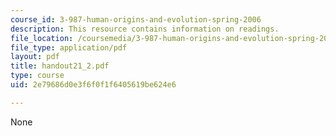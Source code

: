 ```yaml
---
course_id: 3-987-human-origins-and-evolution-spring-2006
description: This resource contains information on readings.
file_location: /coursemedia/3-987-human-origins-and-evolution-spring-2006/2e79686d0e3f6f0f1f6405619be624e6_handout21_2.pdf
file_type: application/pdf
layout: pdf
title: handout21_2.pdf
type: course
uid: 2e79686d0e3f6f0f1f6405619be624e6

---
```

None